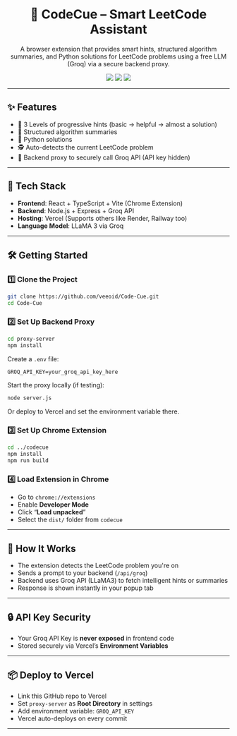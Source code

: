 <h1 align="center">🧠 CodeCue – Smart LeetCode Assistant</h1>
<p align="center">
  A browser extension that provides smart hints, structured algorithm summaries, and Python solutions for LeetCode problems using a free LLM (Groq) via a secure backend proxy.
</p>

<p align="center">
  <img src="https://img.shields.io/badge/Built_with-React-blue?style=flat&logo=react" />
  <img src="https://img.shields.io/badge/API-Groq-blueviolet?style=flat" />
  <img src="https://img.shields.io/badge/Chrome_Extension-TypeScript-yellowgreen?style=flat" />
</p>

---

## ✨ Features

- 🧠 3 Levels of progressive hints (basic → helpful → almost a solution)
- 📘 Structured algorithm summaries
- 🐍 Python solutions
- 🕵️ Auto-detects the current LeetCode problem
- 🔐 Backend proxy to securely call Groq API (API key hidden)

---

## 🧱 Tech Stack

- **Frontend**: React + TypeScript + Vite (Chrome Extension)
- **Backend**: Node.js + Express + Groq API
- **Hosting**: Vercel (Supports others like Render, Railway too)
- **Language Model**: LLaMA 3 via Groq

---

## 🛠️ Getting Started

### 1️⃣ Clone the Project

```bash
git clone https://github.com/veeoid/Code-Cue.git
cd Code-Cue
```

### 2️⃣ Set Up Backend Proxy

```bash
cd proxy-server
npm install
```

Create a `.env` file:

```env
GROQ_API_KEY=your_groq_api_key_here
```

Start the proxy locally (if testing):

```bash
node server.js
```

Or deploy to Vercel and set the environment variable there.

### 3️⃣ Set Up Chrome Extension

```bash
cd ../codecue
npm install
npm run build
```

### 4️⃣ Load Extension in Chrome

- Go to `chrome://extensions`
- Enable **Developer Mode**
- Click “**Load unpacked**”
- Select the `dist/` folder from `codecue`

---

## 🚀 How It Works

- The extension detects the LeetCode problem you're on
- Sends a prompt to your backend (`/api/groq`)
- Backend uses Groq API (LLaMA3) to fetch intelligent hints or summaries
- Response is shown instantly in your popup tab

---

## 🔒 API Key Security

- Your Groq API Key is **never exposed** in frontend code
- Stored securely via Vercel’s **Environment Variables**

---

## 📦 Deploy to Vercel

- Link this GitHub repo to Vercel
- Set `proxy-server` as **Root Directory** in settings
- Add environment variable: `GROQ_API_KEY`
- Vercel auto-deploys on every commit

---


